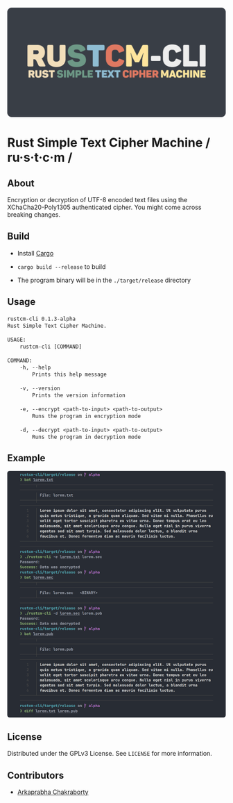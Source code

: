 ![rustcm-cli.png](blob/rustcm-cli.png)

# Rust Simple Text Cipher Machine / ru·s·t·c·m /

## About

Encryption or decryption of UTF-8 encoded text files using the XChaCha20-Poly1305 authenticated cipher. You might come across breaking changes.

## Build

- Install [Cargo](https://github.com/rust-lang/cargo)

- `cargo build --release` to build

- The program binary will be in the `./target/release` directory

## Usage

```
rustcm-cli 0.1.3-alpha
Rust Simple Text Cipher Machine.

USAGE:
    rustcm-cli [COMMAND]

COMMAND:
    -h, --help
        Prints this help message

    -v, --version
        Prints the version information

    -e, --encrypt <path-to-input> <path-to-output>
        Runs the program in encryption mode

    -d, --decrypt <path-to-input> <path-to-output>
        Runs the program in decryption mode
```

## Example

![screenshot.png](blob/screenshot.png)

## License

Distributed under the GPLv3 License. See `LICENSE` for more information.

## Contributors

- [Arkaprabha Chakraborty](https://github.com/arkorty)
